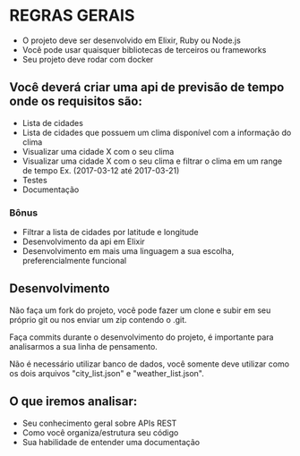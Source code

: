 # REGRAS GERAIS

- O projeto deve ser desenvolvido em Elixir, Ruby ou Node.js
- Você pode usar quaisquer bibliotecas de terceiros ou frameworks
- Seu projeto deve rodar com docker

## Você deverá criar uma api de previsão de tempo onde os requisitos são:

- Lista de cidades
- Lista de cidades que possuem um clima disponível com a informação do clima
- Visualizar uma cidade X com o seu clima
- Visualizar uma cidade X com o seu clima e filtrar o clima em um range de tempo Ex. (2017-03-12 até 2017-03-21)
- Testes
- Documentação

### Bônus

- Filtrar a lista de cidades por latitude e longitude
- Desenvolvimento da api em Elixir
- Desenvolvimento em mais uma linguagem a sua escolha, preferencialmente funcional

## Desenvolvimento

Não faça um fork do projeto, você pode fazer um clone e subir em seu próprio git ou nos enviar um zip contendo o .git.

Faça commits durante o desenvolvimento do projeto, é importante para analisarmos a sua linha de pensamento.

Não é necessário utilizar banco de dados, você somente deve utilizar como os dois arquivos "city_list.json" e "weather_list.json".

## O que iremos analisar:

- Seu conhecimento geral sobre APIs REST
- Como você organiza/estrutura seu código
- Sua habilidade de entender uma documentação
